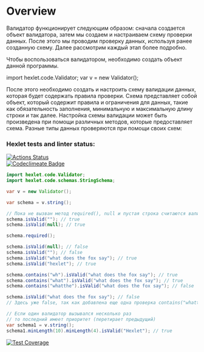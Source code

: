 # Overview
Валидатор функционирует следующим образом: сначала создается объект валидатора, затем мы создаем и настраиваем схему проверки данных. После этого мы проводим проверку данных, используя ранее созданную схему. Далее рассмотрим каждый этап более подробно.

Чтобы воспользоваться валидатором, необходимо создать объект данной программы.

import hexlet.code.Validator;
var v = new Validator();

После этого необходимо создать и настроить схему валидации данных, которая будет содержать правила проверки. Схема представляет собой объект, который содержит правила и ограничения для данных, такие как обязательность заполнения, минимальную и максимальную длину строки и так далее. Настройка схемы валидации может быть произведена при помощи различных методов, которые предоставляет схема. Разные типы данных проверяются при помощи своих схем:


### Hexlet tests and linter status:
[![Actions Status](https://github.com/EugeneViktP/java-project-78/actions/workflows/hexlet-check.yml/badge.svg)](https://github.com/EugeneViktP/java-project-78/actions) <br>
[![Codeclimeate Badge](https://api.codeclimate.com/v1/badges/1b020edefd4cbc4bf1cd/maintainability)](https://codeclimate.com/github/EugeneViktP/java-project-78/maintainability)
<br>
```java
import hexlet.code.Validator;
import hexlet.code.schemas.StringSchema;

var v = new Validator();

var schema = v.string();

// Пока не вызван метод required(), null и пустая строка считаются валидным
schema.isValid(""); // true
schema.isValid(null); // true

schema.required();

schema.isValid(null); // false
schema.isValid(""); // false
schema.isValid("what does the fox say"); // true
schema.isValid("hexlet"); // true

schema.contains("wh").isValid("what does the fox say"); // true
schema.contains("what").isValid("what does the fox say"); // true
schema.contains("whatthe").isValid("what does the fox say"); // false

schema.isValid("what does the fox say"); // false
// Здесь уже false, так как добавлена еще одна проверка contains("whatthe")

// Если один валидатор вызывался несколько раз
// то последний имеет приоритет (перетирает предыдущий)
var schema1 = v.string();
schema1.minLength(10).minLength(4).isValid("Hexlet"); // true
```
[![Test Coverage](https://api.codeclimate.com/v1/badges/1b020edefd4cbc4bf1cd/test_coverage)](https://codeclimate.com/github/EugeneViktP/java-project-78/test_coverage)
